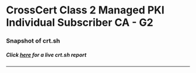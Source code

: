 # CrossCert Class 2 Managed PKI Individual Subscriber CA - G2
### Snapshot of crt.sh
##### Click [here](https://crt.sh/?q=74098859CAE58BB14826C0AF313F35F08A75358C3EADD9BB1A012B7E5CE51D55) for a live crt.sh report

---
